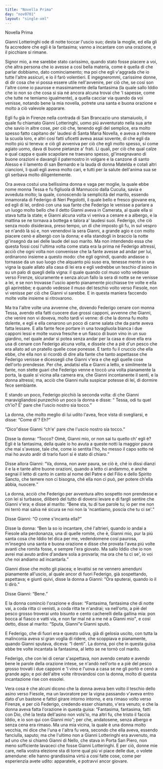 ```yaml
---
title: "Novella Prima"
day: "nov0701"
layout: "single-xml"
---
```

<div id="nov0701" type="novella" who="emilia">
<head>Novella Prima</head>
<argument>
<p>
<milestone id="p07010001"/>
<name persref="giannilotteringhi" type="person">Gianni Lotteringhi</name> ode di notte toccar l'uscio suo; desta la moglie, ed ella gli fa accredere che egli è la fantasima; vanno a incantare con una orazione, e il picchiare si rimane.</p>
</argument>
<div3 type="commentary" who="emilia">
<p>
<milestone id="p07010002"/>Signor mio, a me sarebbe stato carissimo, quando stato fosse piacere a voi, che altra persona che io avesse a cosí bella materia, come è quella di che parlar dobbiamo, dato cominciamento; ma poi che egli v'aggrada che io tutte l'altre assicuri, e io il farò volentieri. 
            <milestone id="p07010003"/>E ingegnerommi, carissime donne, di dir cosa che vi possa essere utile nell'avvenire, per ciò che, se cosí son l'altre come io paurose e massimamente della fantasima (la quale sallo Iddio che io non so che cosa si sia né ancora alcuna trovai che 'l sapesse, come che tutte ne temiamo igualmente), a quella cacciar via quando da voi venisse, notando bene la mia novella, potrete una santa e buona orazione e molto a ciò valevole apparare.</p>
</div3>
<p>
<milestone id="p07010004"/>Egli fu già in 
          <name placeref="firenze" type="place">Firenze</name> nella 
          <name placeref="contradabrancazio" type="place">contrada di San Brancazio</name> uno stamaiuolo, il quale fu chiamato 
          <name persref="giannilotteringhi" type="person">Gianni Lotteringhi</name>, uomo piú avventurato nella sua arte che savio in altre cose, per ciò che, tenendo egli del semplice, era molto spesso fatto capitano de' laudesi di 
          <name placeref="smnovella" type="place">Santa Maria Novella</name>, e aveva a ritenere la scuola loro, e altri cosí fatti uficetti aveva assai sovente, di che egli da molto piú si teneva: e ciò gli avveniva per ciò che egli molto spesso, sí come agiato uomo, dava di buone pietanze a' frati. 
          <milestone id="p07010005"/>Li quali, per ciò che qual calze e qual cappa e quale scapolare ne traevano spesso, gl'insegnavano di buone orazioni e davangli il paternostro in volgare e la canzone di 
          <name persref="santoalesso" type="person">santo Alesso</name> e il lamento di 
          <name persref="santobernardo" type="person">san Bernardo</name> e la lauda di 
          <name persref="mechtildemagdeburg" type="person">donna Matelda</name> e cotali altri ciancioni, li quali egli aveva molto cari, e tutti per la salute dell'anima sua se gli serbava molto diligentemente.</p>
<p>
<milestone id="p07010006"/>Ora aveva costui una bellissima donna e vaga per moglie, la quale ebbe nome 
          <name persref="monnatessa" type="person">monna Tessa</name> e fu figliuola di 
          <name persref="mannucciocuculia" type="person">Mannuccio dalla Cuculia</name>, savia e avveduta molto; la quale, conoscendo la semplicità del marito, essendo innamorata di 
          <name persref="federigoneripegolotti" type="person">Federigo di Neri Pegolotti</name>, il quale bello e fresco giovane era, ed egli di lei, ordinò con una sua fante che 
          <name persref="federigoneripegolotti" type="person">Federigo</name> le venisse a parlare a un luogo molto bello che il detto 
          <name persref="giannilotteringhi" type="person">Gianni</name> aveva in 
          <name placeref="camerata" type="place">Camerata</name>, al quale ella si stava tutta la state; 
          <milestone id="p07010007"/>e 
          <name persref="giannilotteringhi" type="person">Gianni</name> alcuna volta vi veniva a cenare e a albergo, e la mattina se ne tornava a bottega e talora a' laudesi suoi. 
          <milestone id="p07010008"/>
<name persref="federigoneripegolotti" type="person">Federigo</name>, che ciò senza modo disiderava, preso tempo, un dí che imposto gli fu, in sul vespro se n'andò là sú e, non venendovi la sera 
          <name persref="giannilotteringhi" type="person">Gianni</name>, a grande agio e con molto piacere cenò e albergò con la donna; e ella standogli in braccio la notte gl'insegnò da sei delle laude del suo marito. 
          <milestone id="p07010009"/>Ma non intendendo essa che questa fossi cosí l'ultima volta come stata era la prima né 
          <name persref="federigoneripegolotti" type="person">Federigo</name> altressí, acciò che ogni volta non convenisse che la fante avesse ad andar per lui, ordinarono insieme a questo modo: 
          <milestone id="p07010010"/>che egli ognindí, quando andasse o tornasse da un suo luogo che alquanto piú suso era, tenesse mente in una vigna la quale allato alla casa di lei era e egli vedrebbe un teschio d'asino in su un palo di quegli della vigna: il quale quando col muso volto vedesse verso 
          <name placeref="firenze" type="place">Firenze</name>, sicuramente e senza alcun fallo la sera di notte se ne venisse a lei, e se non trovasse l'uscio aperto pianamente picchiasse tre volte e ella gli aprirebbe; e quando vedesse il muso del teschio volto verso Fiesole, non vi venisse per ciò che 
          <name persref="giannilotteringhi" type="person">Gianni</name> vi sarebbe. 
          <milestone id="p07010011"/>E in questa maniera faccendo molte volte insieme si ritrovarono.</p>
<p>
<milestone id="p07010012"/>Ma tra l'altre volte una avvenne che, dovendo 
          <name persref="federigoneripegolotti" type="person">Federigo</name> cenare con 
          <name persref="monnatessa" type="person">monna Tessa</name>, avendo ella fatti cuocere due grossi capponi, avvenne che 
          <name persref="giannilotteringhi" type="person">Gianni</name>, che venire non vi doveva, molto tardi vi venne: di che la donna fu molto dolente, e egli e ella cenarono un poco di carne salata che da parte aveva fatta lessare. 
          <milestone id="p07010013"/>E alla fante fece portare in una tovagliuola bianca i due capponi lessi e molte vuova fresche e un fiasco di buon vino in un suo giardino, nel quale andar si potea senza andar per la casa e dove ella era usa di cenare con 
          <name persref="federigoneripegolotti" type="person">Federigo</name> alcuna volta, e dissele che a piè d'un pesco che era allato ad un pratello quelle cose ponesse. 
          <milestone id="p07010014"/>E tanto fu il cruccio che ella ebbe, che ella non si ricordò di dire alla fante che tanto aspettasse che 
          <name persref="federigoneripegolotti" type="person">Federigo</name> venisse e dicessegli che 
          <name persref="giannilotteringhi" type="person">Gianni</name> v'era e che egli quelle cose dell'orto prendesse. 
          <milestone id="p07010015"/>Per che, andatisi ella e 
          <name persref="giannilotteringhi" type="person">Gianni</name> a letto, e similmente la fante, non stette guari che 
          <name persref="federigoneripegolotti" type="person">Federigo</name> venne e toccò una volta pianamente la porta, la quale sí vicina alla camera era, che 
          <name persref="giannilotteringhi" type="person">Gianni</name> incontanente il sentí, e la donna altressí; ma, acciò che 
          <name persref="giannilotteringhi" type="person">Gianni</name> nulla suspicar potesse di lei, di dormire fece sembiante.</p>
<p>
<milestone id="p07010016"/>E stando un poco, 
          <name persref="federigoneripegolotti" type="person">Federigo</name> picchiò la seconda volta: di che 
          <name persref="giannilotteringhi" type="person">Gianni</name> maravigliandosi punzechiò un poco la donna e disse: 
          <q direct="unspecified" who="giannilotteringhi">
<name persref="monnatessa" type="person">Tessa</name>, odi tu quel ch'io? E' pare che l'uscio nostro sia tocco.</q></p>
<p>
<milestone id="p07010017"/>
<name persref="monnatessa" type="person">La donna</name>, che molto meglio di lui udito l'avea, fece vista di svegliarsi, e disse: 
          <q direct="unspecified" who="monnatessa">Come di'? Eh?</q></p>
<p>
<milestone id="p07010018"/>
<q direct="unspecified" who="giannilotteringhi">Dico</q>disse 
          <name persref="giannilotteringhi" type="person">Gianni</name>
<q direct="unspecified">ch'e' pare che l'uscio nostro sia tocco.</q></p>
<p>
<milestone id="p07010019"/>Disse 
          <name persref="monnatessa" type="person">la donna</name>: 
          <q direct="unspecified" who="monnatessa">Tocco? Oimè, 
          <name persref="giannilotteringhi" type="person">Gianni</name> mio, or non sai tu quello ch'
          <name persref="federigoneripegolotti" type="person">egli</name> è? Egli è la fantasima, della quale io ho avuta a queste notti la maggior paura che mai s'avesse, tale che, come io sentita l'ho, ho messo il capo sotto né mai ho avuto ardir di trarlo fuori sí è stato dí chiaro.</q></p>
<p>
<milestone id="p07010020"/>Disse allora 
          <name persref="giannilotteringhi" type="person">Gianni</name>: 
          <q direct="unspecified" who="giannilotteringhi">Va, 
          <name persref="monnatessa" type="person">donna</name>, non aver paura, se ciò è, ché io dissi dianzi il 
          <title type="prayer">Te lucis</title>e la 
          <title type="prayer">'Ntemerata</title>e tante altre buone orazioni, quando a letto ci andammo, e anche segnai il letto di canto in canto al nome del Patre e del Filio e dello Spirito Sancto, che temere non ci bisogna, ché ella non ci può, per potere ch'ella abbia, nuocere.</q></p>
<p>
<milestone id="p07010021"/>
<name persref="monnatessa" type="person">La donna</name>, acciò che 
          <name persref="federigoneripegolotti" type="person">Federigo</name> per avventura altro sospetto non prendesse e con lei si turbasse, diliberò del tutto di doversi levare e di fargli sentire che 
          <name persref="giannilotteringhi" type="person">Gianni</name> v'era; e disse al marito: 
          <q direct="unspecified" who="monnatessa">Bene sta, tu dí tue parole tu; io per me non mi terrò mai salva né sicura se noi non la 'ncantiamo, poscia che tu ci se'.</q></p>
<p>
<milestone id="p07010022"/>Disse 
          <name persref="giannilotteringhi" type="person">Gianni</name>: 
          <q direct="unspecified" who="giannilotteringhi">O come s'incanta ella?</q></p>
<p>
<milestone id="p07010023"/>Disse 
          <name persref="monnatessa" type="person">la donna</name>: 
          <q direct="unspecified" who="monnatessa">Ben la so io incantare, ché l'altrieri, quando io andai a 
          <name placeref="fiesole" type="place">Fiesole</name> alla perdonanza, una di quelle romite, che è, 
          <name persref="giannilotteringhi" type="person">Gianni</name> mio, pur la piú santa cosa che Iddio tel dica per me, vedendomene cosí paurosa, m'insegnò una santa e buona orazione e disse che provata l'avea piú volte avanti che romita fosse, e sempre l'era giovato. 
          <milestone id="p07010024"/>Ma sallo Iddio che io non avrei mai avuto ardire d'andare sola a provarla; ma ora che tu ci se', io voi che noi andiamo ad incantarla.</q></p>
<p>
<milestone id="p07010025"/>
<name persref="giannilotteringhi" type="person">Gianni</name> disse che molto gli piacea; e levatisi se ne vennero amenduni pianamente all'uscio, al quale ancor di fuori 
          <name persref="federigoneripegolotti" type="person">Federigo</name>, già sospettando, aspettava; e giunti quivi, disse la donna a 
          <name persref="giannilotteringhi" type="person">Gianni</name>: 
          <q direct="unspecified" who="monnatessa">Ora sputerai, quando io il ti dirò.</q></p>
<p>
<milestone id="p07010026"/>Disse 
          <name persref="giannilotteringhi" type="person">Gianni</name>: 
          <q direct="unspecified" who="giannilotteringhi">Bene.</q></p>
<p>
<milestone id="p07010027"/>E 
          <name persref="monnatessa" type="person">la donna</name> cominciò l'orazione e disse: 
          <q direct="unspecified" type="prayer" who="monnatessa">Fantasima, fantasima che di notte vai, a coda ritta ci venisti, a coda ritta te n'andrai; va nell'orto, a piè del pesco grosso troverai unto bisunto e cento cacherelli della gallina mia: pon bocca al fiasco e vatti via, e non far mal né a me né a 
          <name persref="giannilotteringhi" type="person">Gianni</name> mio</q>, e cosí detto, disse al marito: 
          <q direct="unspecified">Sputa, 
          <name persref="giannilotteringhi" type="person">Gianni</name></q>e 
          <name persref="giannilotteringhi" type="person">Gianni</name> sputò.</p>
<p>
<milestone id="p07010028"/>E 
          <name persref="federigoneripegolotti" type="person">Federigo</name>, che di fuori era e questo udiva, già di gelosia uscito, con tutta la malinconia aveva sí gran voglia di ridere, che scoppiava e pianamente, quando 
          <name persref="giannilotteringhi" type="person">Gianni</name> sputava, diceva: 
          <milestone id="p07010029"/>
<q direct="unspecified" who="federigoneripegolotti">I denti</q>. 
          <name persref="monnatessa" type="person">La donna</name>, poi che in questa guisa ebbe tre volte incantata la fantasima, al letto se ne tornò col marito.</p>
<p>
<milestone id="p07010030"/>
<name persref="federigoneripegolotti" type="person">Federigo</name>, che con lei di cenar s'aspettava, non avendo cenato e avendo bene le parole della orazione intese, se n'andò nell'orto e a piè del pesco grosso trovati i due capponi e 'l vino e l'uova a casa se ne gli portò e cenò a grande agio; e poi dell'altre volte ritrovandosi con 
          <name persref="monnatessa" type="person">la donna</name>, molto di questa incantazione rise con essolei.</p>
<p>
<milestone id="p07010031"/>Vera cosa è che alcuni dicono che 
          <name persref="monnatessa" type="person">la donna</name> aveva ben volto il teschio dello asino verso 
          <name placeref="fiesole" type="place">Fiesole</name>, ma un lavoratore per la vigna passando v'aveva entro dato d'un bastone e fattol girare intorno intorno, e era rimaso volto verso 
          <name placeref="firenze" type="place">Firenze</name>, e per ciò 
          <name persref="federigoneripegolotti" type="person">Federigo</name>, credendo esser chiamato, v'era venuto; 
          <milestone id="p07010032"/>e che la donna aveva fatta l'orazione in questa guisa: 
          <q direct="unspecified" type="prayer" who="monnatessa">Fantasima, fantasima, fatti con Dio, ché la testa dell'asino non vols'io, ma altri fu, che tristo il faccia Iddio, e io son qui con 
          <name persref="giannilotteringhi" type="person">Gianni</name> mio</q>; per che, andatosene, senza albergo e senza cena era rimaso. 
          <milestone id="p07010033"/>Ma una mia 
          <name persref="vicina-0701" type="person">vicina</name>, la quale è una donna molto vecchia, mi dice che l'una e l'altra fu vera, secondo che ella aveva, essendo fanciulla, saputo; ma che l'ultimo non a 
          <name persref="giannilotteringhi" type="person">Gianni Lotteringhi</name> era avvenuto, ma ad uno che si chiamò 
          <name persref="gianninello" type="person">Gianni di Nello</name>, che stava in 
          <name placeref="portapiero" type="place">Porta San Piero</name>, non meno sofficiente lavaceci che fosse 
          <name persref="giannilotteringhi" type="person">Gianni Lotteringhi</name>. 
          <milestone id="p07010034"/>
<seg type="commentary">E per ciò, donne mie care, nella vostra elezione sta di torre qual piú vi piace delle due, o volete amendune: elle hanno grandissima virtú a cosí fatte cose, come per esperienzia avete udito: apparatele, e potravvi ancor giovare.</seg></p>
</div>